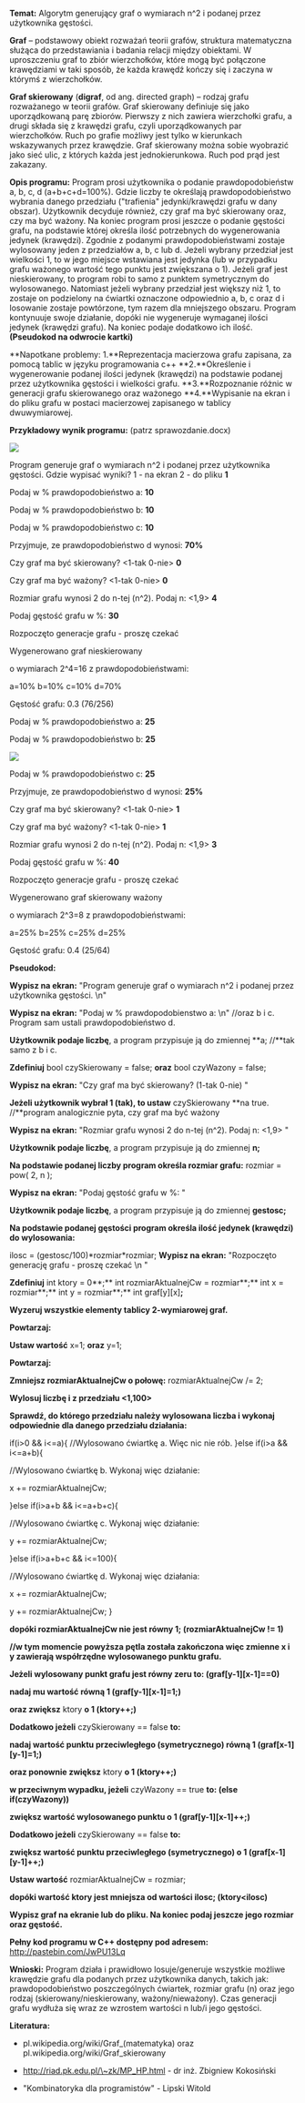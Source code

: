 **Temat:** Algorytm generujący graf o wymiarach n\^2 i podanej przez
użytkownika gęstości.

**Graf** – podstawowy obiekt rozważań teorii grafów, struktura matematyczna
służąca do przedstawiania i badania relacji między obiektami. W uproszczeniu
graf to zbiór wierzchołków, które mogą być połączone krawędziami w taki sposób,
że każda krawędź kończy się i zaczyna w którymś z wierzchołków.

**Graf skierowany** (**digraf**, od ang. directed graph) – rodzaj grafu
rozważanego w teorii grafów. Graf skierowany definiuje się jako uporządkowaną
parę zbiorów. Pierwszy z nich zawiera wierzchołki grafu, a drugi składa się z
krawędzi grafu, czyli uporządkowanych par wierzchołków. Ruch po grafie możliwy
jest tylko w kierunkach wskazywanych przez krawędzie. Graf skierowany można
sobie wyobrazić jako sieć ulic, z których każda jest jednokierunkowa. Ruch pod
prąd jest zakazany.

**Opis programu:** Program prosi użytkownika o podanie prawdopodobieństw a, b,
c, d (a+b+c+d=100%). Gdzie liczby te określają prawdopodobieństwo wybrania
danego przedziału ("trafienia" jedynki/krawędzi grafu w dany obszar). Użytkownik
decyduje również, czy graf ma być skierowany oraz, czy ma być ważony. Na koniec
program prosi jeszcze o podanie gęstości grafu, na podstawie której określa
ilość potrzebnych do wygenerowania jedynek (krawędzi). Zgodnie z podanymi
prawdopodobieństwami zostaje wylosowany jeden z przedziałów a, b, c lub d.
Jeżeli wybrany przedział jest wielkości 1, to w jego miejsce wstawiana jest
jedynka (lub w przypadku grafu ważonego wartość tego punktu jest zwiększana o
1). Jeżeli graf jest nieskierowany, to program robi to samo z punktem
symetrycznym do wylosowanego. Natomiast jeżeli wybrany przedział jest większy
niż 1, to zostaje on podzielony na ćwiartki oznaczone odpowiednio a, b, c oraz d
i losowanie zostaje powtórzone, tym razem dla mniejszego obszaru. Program
kontynuuje swoje działanie, dopóki nie wygeneruje wymaganej ilości jedynek
(krawędzi grafu). Na koniec podaje dodatkowo ich ilość. **(Pseudokod na odwrocie
kartki)**

**Napotkane problemy: 1.**Reprezentacja macierzowa grafu zapisana, za pomocą
tablic w języku programowania c++ **2.**Określenie i wygenerowanie podanej
ilości jedynek (krawędzi) na podstawie podanej przez użytkownika gęstości i
wielkości grafu. **3.**Rozpoznanie różnic w generacji grafu skierowanego oraz
ważonego **4.**Wypisanie na ekran i do pliku grafu w postaci macierzowej
zapisanego w tablicy dwuwymiarowej.

**Przykładowy wynik programu:** (patrz sprawozdanie.docx)

![](media/fc4617fe875986f7f9a30bee52acb6c0.png)

Program generuje graf o wymiarach n\^2 i podanej przez użytkownika gęstości.
Gdzie wypisać wyniki? 1 - na ekran 2 - do pliku **1**

Podaj w % prawdopodobieństwo a: **10**

Podaj w % prawdopodobieństwo b: **10**

Podaj w % prawdopodobieństwo c: **10**

Przyjmuje, ze prawdopodobieństwo d wynosi: **70%**

Czy graf ma być skierowany? \<1-tak 0-nie\> **0**

Czy graf ma być ważony? \<1-tak 0-nie\> **0**

Rozmiar grafu wynosi 2 do n-tej (n\^2). Podaj n: \<1,9\> **4**

Podaj gęstość grafu w %: **30**

Rozpoczęto generacje grafu - proszę czekać

Wygenerowano graf nieskierowany

o wymiarach 2\^4=16 z prawdopodobieństwami:

a=10% b=10% c=10% d=70%

Gęstość grafu: 0.3 (76/256)

Podaj w % prawdopodobieństwo a: **25**

Podaj w % prawdopodobieństwo b: **25**

![](media/4ed5f143b5908bb59627a359348c62dc.png)

Podaj w % prawdopodobieństwo c: **25**

Przyjmuje, ze prawdopodobieństwo d wynosi: **25%**

Czy graf ma być skierowany? \<1-tak 0-nie\> **1**

Czy graf ma być ważony? \<1-tak 0-nie\> **1**

Rozmiar grafu wynosi 2 do n-tej (n\^2). Podaj n: \<1,9\> **3**

Podaj gęstość grafu w %: **40**

Rozpoczęto generacje grafu - proszę czekać

Wygenerowano graf skierowany ważony

o wymiarach 2\^3=8 z prawdopodobieństwami:

a=25% b=25% c=25% d=25%

Gęstość grafu: 0.4 (25/64)

**Pseudokod:**

**Wypisz na ekran:** "Program generuje graf o wymiarach n\^2 i podanej przez
użytkownika gęstości. \\n"

**Wypisz na ekran:** "Podaj w % prawdopodobienstwo a: \\n" //oraz b i c. Program
sam ustali prawdopodobieństwo d.

**Użytkownik podaje liczbę**, a program przypisuje ją do zmiennej **a; //**tak
samo z b i c.

**Zdefiniuj** bool czySkierowany = false; **oraz** bool czyWazony = false;

**Wypisz na ekran:** "Czy graf ma być skierowany? (1-tak 0-nie) "

**Jeżeli użytkownik wybrał 1 (tak), to ustaw** czySkierowany **na true.
//**program analogicznie pyta, czy graf ma być ważony

**Wypisz na ekran:** "Rozmiar grafu wynosi 2 do n-tej (n\^2). Podaj n: \<1,9\> "

**Użytkownik podaje liczbę**, a program przypisuje ją do zmiennej **n;**

**Na podstawie podanej liczby program określa rozmiar grafu:** rozmiar = pow( 2,
n );

**Wypisz na ekran:** "Podaj gęstość grafu w %: "

**Użytkownik podaje liczbę**, a program przypisuje ją do zmiennej **gestosc;**

**Na podstawie podanej gęstości program określa ilość jedynek (krawędzi) do
wylosowania:**

ilosc = (gestosc/100)\*rozmiar\*rozmiar; **Wypisz na ekran:** "Rozpoczęto
generację grafu - proszę czekać \\n "

**Zdefiniuj** int ktory = 0**;** int rozmiarAktualnejCw = rozmiar**;** int x =
rozmiar**;** int y = rozmiar**;** int graf[y][x]**;**

**Wyzeruj wszystkie elementy tablicy 2-wymiarowej graf.**

**Powtarzaj:**

**Ustaw wartość** x=1; **oraz** y=1;

**Powtarzaj:**

**Zmniejsz rozmiarAktualnejCw o połowę:** rozmiarAktualnejCw /= 2;

**Wylosuj liczbę i z przedziału \<1,100\>**

**Sprawdź, do którego przedziału należy wylosowana liczba i wykonaj odpowiednie
dla danego przedziału działania:**

if(i\>0 && i\<=a){ //Wylosowano ćwiartkę a. Więc nic nie rób. }else if(i\>a &&
i\<=a+b){

//Wylosowano ćwiartkę b. Wykonaj więc działanie:

x += rozmiarAktualnejCw;

}else if(i\>a+b && i\<=a+b+c){

//Wylosowano ćwiartkę c. Wykonaj więc działanie:

y += rozmiarAktualnejCw;

}else if(i\>a+b+c && i\<=100){

//Wylosowano ćwiartkę d. Wykonaj więc działania:

x += rozmiarAktualnejCw;

y += rozmiarAktualnejCw; }

**dopóki rozmiarAktualnejCw nie jest równy 1; (**rozmiarAktualnejCw != 1**)**

**//w tym momencie powyższa pętla została zakończona więc zmienne x i y
zawierają współrzędne wylosowanego punktu grafu.**

**Jeżeli wylosowany punkt grafu jest równy zeru to: (**graf[y-1][x-1]==0**)**

**nadaj mu wartość równą 1 (**graf[y-1][x-1]=1;**)**

**oraz zwiększ** ktory **o 1 (**ktory++;**)**

**Dodatkowo jeżeli** czySkierowany == false **to:**

**nadaj wartość punktu przeciwległego (symetrycznego) równą 1
(**graf[x-1][y-1]=1;**)**

**oraz ponownie zwiększ** ktory **o 1 (**ktory++;**)**

**w przeciwnym wypadku, jeżeli** czyWazony == true **to: (**else
if(czyWazony)**)**

**zwiększ wartość wylosowanego punktu o 1 (**graf[y-1][x-1]++;**)**

**Dodatkowo jeżeli** czySkierowany == false **to:**

**zwiększ wartość punktu przeciwległego (symetrycznego) o 1
(**graf[x-1][y-1]++;**)**

**Ustaw wartość** rozmiarAktualnejCw = rozmiar;

**dopóki wartość ktory jest mniejsza od wartości ilosc; (**ktory\<ilosc**)**

**Wypisz graf na ekranie lub do pliku. Na koniec podaj jeszcze jego rozmiar oraz
gęstość.**

**Pełny kod programu w C++ dostępny pod adresem:** http://pastebin.com/JwPU13Lq

**Wnioski:** Program działa i prawidłowo losuje/generuje wszystkie możliwe
krawędzie grafu dla podanych przez użytkownika danych, takich jak:
prawdopodobieństwo poszczególnych ćwiartek, rozmiar grafu (n) oraz jego rodzaj
(skierowany/nieskierowany, ważony/nieważony). Czas generacji grafu wydłuża się
wraz ze wzrostem wartości n lub/i jego gęstości.

**Literatura:**

-   pl.wikipedia.org/wiki/Graf_(matematyka) oraz
    pl.wikipedia.org/wiki/Graf_skierowany

-   http://riad.pk.edu.pl/\~zk/MP_HP.html - dr inż. Zbigniew Kokosiński

-   "Kombinatoryka dla programistów" - Lipski Witold
